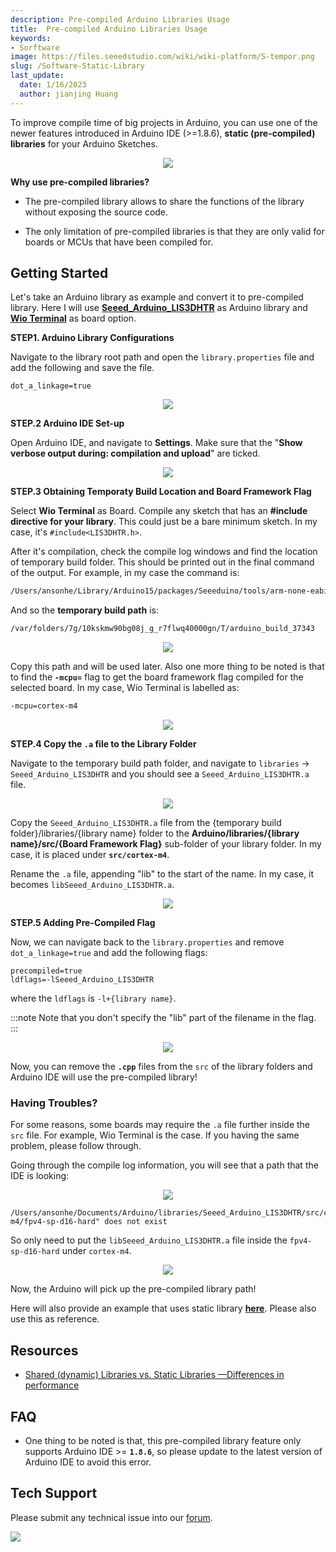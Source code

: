 ```yaml
---
description: Pre-compiled Arduino Libraries Usage
title:  Pre-compiled Arduino Libraries Usage
keywords:
- Sorftware
image: https://files.seeedstudio.com/wiki/wiki-platform/S-tempor.png
slug: /Software-Static-Library
last_update:
  date: 1/16/2023
  author: jianjing Huang
---
```


<!-- # Arduino Tutorials - How to Use Static (Pre-compiled) Libraries in Arduino -->

To improve compile time of big projects in Arduino, you can use one of the newer features introduced in Arduino IDE (>=1.8.6), **static (pre-compiled) libraries** for your Arduino Sketches.

<div align="center"><img src="https://files.seeedstudio.com/wiki/StaticLibraries/Banner.png"/></div>

**Why use pre-compiled libraries?**

- The pre-compiled library allows to share the functions of the library without exposing the source code.

- The only limitation of pre-compiled libraries is that they are only valid for boards or MCUs that have been compiled for.

## Getting Started

Let's take an Arduino library as example and convert it to pre-compiled library. Here I will use [**Seeed_Arduino_LIS3DHTR**](https://github.com/Seeed-Studio/Seeed_Arduino_LIS3DHTR) as Arduino library and [**Wio Terminal**](https://www.seeedstudio.com/Wio-Terminal-p-4509.html) as board option.

**STEP1. Arduino Library Configurations**

Navigate to the library root path and open the `library.properties` file and add the following and save the file.

```properties
dot_a_linkage=true
```

<div align="center"><img src="https://files.seeedstudio.com/wiki/StaticLibraries/dot.png"/></div>

**STEP.2 Arduino IDE Set-up**

Open Arduino IDE, and navigate to **Settings**. Make sure that the "**Show verbose output during: compilation and upload**" are ticked.

<div align="center"><img src="https://files.seeedstudio.com/wiki/StaticLibraries/Arduino-IDE.png"/></div>

**STEP.3 Obtaining Temporaty Build Location and Board Framework Flag**

Select **Wio Terminal** as Board. Compile any sketch that has an **#include directive for your library**. This could just be a bare minimum sketch. In my case, it's `#include<LIS3DHTR.h>`.

After it's compilation, check the compile log windows and find the location of temporary build folder. This should be printed out in the final command of the output. For example, in my case the command is:

```sh
/Users/ansonhe/Library/Arduino15/packages/Seeeduino/tools/arm-none-eabi-gcc/7-2017q4/bin/arm-none-eabi-size -A /var/folders/7g/10kskmw90bg08j_g_r7flwq40000gn/T/arduino_build_37343/pre-compile.ino.elf
```

And so the **temporary build path** is:

```sh
/var/folders/7g/10kskmw90bg08j_g_r7flwq40000gn/T/arduino_build_37343
```

<div align="center"><img src="https://files.seeedstudio.com/wiki/StaticLibraries/buildpath.png"/></div>

Copy this path and will be used later. Also one more thing to be noted is that to find the **`-mcpu=`** flag to get the board framework flag compiled for the selected board. In my case, Wio Terminal is labelled as:

```sh
-mcpu=cortex-m4
```

<div align="center"><img src="https://files.seeedstudio.com/wiki/StaticLibraries/mcu.png"/></div>

**STEP.4 Copy the `.a` file to the Library Folder**

Navigate to the temporary build path folder, and navigate to `libraries` -> `Seeed_Arduino_LIS3DHTR` and you should see a `Seeed_Arduino_LIS3DHTR.a` file.

<div align="center"><img src="https://files.seeedstudio.com/wiki/StaticLibraries/a.png"/></div>

Copy the `Seeed_Arduino_LIS3DHTR.a` file from the {temporary build folder}/libraries/{library name} folder to the **Arduino/libraries/{library name}/src/{Board Framework Flag}** sub-folder of your library folder. In my case, it is placed under **`src/cortex-m4`**.

Rename the `.a` file, appending "lib" to the start of the name. In my case, it becomes `libSeeed_Arduino_LIS3DHTR.a`.

<div align="center"><img src="https://files.seeedstudio.com/wiki/StaticLibraries/library.png"/></div>

**STEP.5 Adding Pre-Compiled Flag**

Now, we can navigate back to the `library.properties` and remove `dot_a_linkage=true` and add the following flags:

```properties
precompiled=true
ldflags=-lSeeed_Arduino_LIS3DHTR
```

where the `ldflags` is `-l+{library name}`.

:::note
    Note that you don't specify the "lib" part of the filename in the flag.
:::

<div align="center"><img src="https://files.seeedstudio.com/wiki/StaticLibraries/pre-compiled.png"/></div>

Now, you can remove the **`.cpp`** files from the `src` of the library folders and Arduino IDE will use the pre-compiled library!

### Having Troubles?

For some reasons, some boards may require the `.a` file further inside the `src` file. For example, Wio Terminal is the case. If you having the same problem, please follow through.

Going through the compile log information, you will see that a path that the IDE is looking:

<div align="center"><img src="https://files.seeedstudio.com/wiki/StaticLibraries/path.png"/></div>

```
/Users/ansonhe/Documents/Arduino/libraries/Seeed_Arduino_LIS3DHTR/src/cortex-m4/fpv4-sp-d16-hard" does not exist
```

So only need to put the `libSeeed_Arduino_LIS3DHTR.a` file inside the `fpv4-sp-d16-hard` under `cortex-m4`.

<div align="center"><img src="https://files.seeedstudio.com/wiki/StaticLibraries/finalpath.png"/></div>

Now, the Arduino will pick up the pre-compiled library path!

Here will also provide an example that uses static library [**here**](https://github.com/Seeed-Studio/Seeed_Arduino_MG126). Please also use this as reference.

## Resources

- [Shared (dynamic) Libraries vs. Static Libraries —Differences in performance](https://medium.com/@nickteixeira/shared-dynamic-libraries-vs-static-libraries-differences-in-performance-2716f5b3c826#:~:text=Advantages%3A,is%20already%20present%20in%20memory)

## FAQ

- One thing to be noted is that, this pre-compiled library feature only supports Arduino IDE >= **`1.8.6`**, so please update to the latest version of Arduino IDE to avoid this error.

## Tech Support

Please submit any technical issue into our [forum](https://forum.seeedstudio.com/).
<br />
<p style={{textAlign: 'center'}}><a href="https://www.seeedstudio.com/act-4.html?utm_source=wiki&utm_medium=wikibanner&utm_campaign=newproducts" target="_blank"><img src="https://files.seeedstudio.com/wiki/Wiki_Banner/new_product.jpg" /></a></p>
